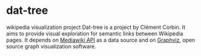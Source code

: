 # dat-tree
wikipedia visualization project
Dat-tree is a project by Clément Corbin. It aims to provide visual exploration for semantic links between Wikipedia pages.
It depends on [Mediawiki API](https://www.mediawiki.org/wiki/API:Main_page) as a data source and on [Graphviz](http://www.graphviz.org/), open source graph visualization software.
